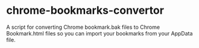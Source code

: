 # chrome-bookmarks-convertor
A script for converting Chrome bookmark.bak files to Chrome Bookmark.html files so you can import your bookmarks from your AppData file.
